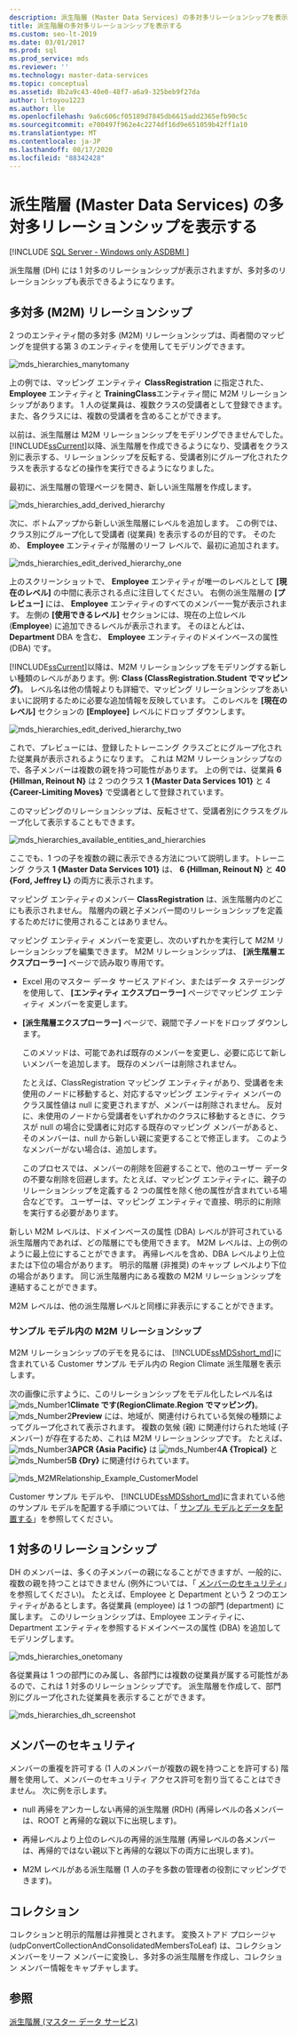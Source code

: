 ```yaml
---
description: 派生階層 (Master Data Services) の多対多リレーションシップを表示する
title: 派生階層の多対多リレーションシップを表示する
ms.custom: seo-lt-2019
ms.date: 03/01/2017
ms.prod: sql
ms.prod_service: mds
ms.reviewer: ''
ms.technology: master-data-services
ms.topic: conceptual
ms.assetid: 8b2a9c43-40e0-48f7-a6a9-325beb9f27da
author: lrtoyou1223
ms.author: lle
ms.openlocfilehash: 9a6c606cf05189d7845db6615add2365efb90c5c
ms.sourcegitcommit: e700497f962e4c2274df16d9e651059b42ff1a10
ms.translationtype: MT
ms.contentlocale: ja-JP
ms.lasthandoff: 08/17/2020
ms.locfileid: "88342428"
---
```

# <a name="show-many-to-many-relationships-in-derived-hierarchies-master-data-services"></a>派生階層 (Master Data Services) の多対多リレーションシップを表示する

[!INCLUDE [SQL Server - Windows only ASDBMI  ](../includes/applies-to-version/sql-windows-only-asdbmi.md)]

  派生階層 (DH) には 1 対多のリレーションシップが表示されますが、多対多のリレーションシップも表示できるようになります。  
  
## <a name="many-to-many-m2m-relationships"></a>多対多 (M2M) リレーションシップ  
 2 つのエンティティ間の多対多 (M2M) リレーションシップは、両者間のマッピングを提供する第 3 のエンティティを使用してモデリングできます。  
  
 ![mds_hierarchies_manytomany](../master-data-services/media/mds-hierarchies-manytomany.png "mds_hierarchies_manytomany")  
  
 上の例では、マッピング エンティティ **ClassRegistration** に指定された、 **Employee** エンティティと **TrainingClass**エンティティ間に M2M リレーションシップがあります。 1 人の従業員は、複数クラスの受講者として登録できます。また、各クラスには、複数の受講者を含めることができます。  
  
 以前は、派生階層は M2M リレーションシップをモデリングできませんでした。 [!INCLUDE[ssCurrent](../includes/sscurrent-md.md)]以降、派生階層を作成できるようになり、受講者をクラス別に表示する、リレーションシップを反転する、受講者別にグループ化されたクラスを表示するなどの操作を実行できるようになりました。  
  
 最初に、派生階層の管理ページを開き、新しい派生階層を作成します。  
  
 ![mds_hierarchies_add_derived_hierarchy](../master-data-services/media/mds-hierarchies-add-derived-hierarchy.png "mds_hierarchies_add_derived_hierarchy")  
  
 次に、ボトムアップから新しい派生階層にレベルを追加します。 この例では、クラス別にグループ化して受講者 (従業員) を表示するのが目的です。 そのため、 **Employee** エンティティが階層のリーフ レベルで、最初に追加されます。  
  
 ![mds_hierarchies_edit_derived_hierarchy_one](../master-data-services/media/mds-hierarchies-edit-derived-hierarchy-one.PNG "mds_hierarchies_edit_derived_hierarchy_one")  
  
 上のスクリーンショットで、 **Employee** エンティティが唯一のレベルとして **[現在のレベル]** の中間に表示される点に注目してください。 右側の派生階層の **[プレビュー]** には、 **Employee** エンティティのすべてのメンバー一覧が表示されます。 左側の **[使用できるレベル]** セクションには、現在の上位レベル (**Employee**) に追加できるレベルが表示されます。 そのほとんどは、 **Department** DBA を含む、 **Employee** エンティティのドメインベースの属性 (DBA) です。  
  
 [!INCLUDE[ssCurrent](../includes/sscurrent-md.md)]以降は、M2M リレーションシップをモデリングする新しい種類のレベルがあります。例: **Class (ClassRegistration.Student でマッピング)**。 レベル名は他の情報よりも詳細で、マッピング リレーションシップをあいまいに説明するために必要な追加情報を反映しています。 このレベルを **[現在のレベル]** セクションの **[Employee]** レベルにドロップ ダウンします。  
  
 ![mds_hierarchies_edit_derived_hierarchy_two](../master-data-services/media/mds-hierarchies-edit-derived-hierarchy-two.PNG "mds_hierarchies_edit_derived_hierarchy_two")  
  
 これで、プレビューには、登録したトレーニング クラスごとにグループ化された従業員が表示されるようになります。 これは M2M リレーションシップなので、各子メンバーは複数の親を持つ可能性があります。 上の例では、従業員 **6 {Hillman, Reinout N}** は 2 つのクラス **1 {Master Data Services 101}** と 4 **{Career-Limiting Moves}** で受講者として登録されています。  
  
 このマッピングのリレーションシップは、反転させて、受講者別にクラスをグループ化して表示することもできます。  
  
 ![mds_hierarchies_available_entities_and_hierarchies](../master-data-services/media/mds-hierarchies-available-entities-and-hierarchies.PNG "mds_hierarchies_available_entities_and_hierarchies")  
  
 ここでも、1 つの子を複数の親に表示できる方法について説明します。トレーニング クラス **1 {Master Data Services 101}** は、 **6 {Hillman, Reinout N}** と **40 {Ford, Jeffrey L}** の両方に表示されます。  
  
 マッピング エンティティのメンバー **ClassRegistration** は、派生階層内のどこにも表示されません。 階層内の親と子メンバー間のリレーションシップを定義するためだけに使用されることはありません。  
  
 マッピング エンティティ メンバーを変更し、次のいずれかを実行して M2M リレーションシップを編集できます。 M2M リレーションシップは、 **[派生階層エクスプローラー]** ページで読み取り専用です。  
  
-   Excel 用のマスター データ サービス アドイン、またはデータ ステージングを使用して、 **[エンティティ エクスプローラー]** ページでマッピング エンティティ メンバーを変更します。  
  
-   **[派生階層エクスプローラー]** ページで、親間で子ノードをドロップ ダウンします。  
  
     このメソッドは、可能であれば既存のメンバーを変更し、必要に応じて新しいメンバーを追加します。 既存のメンバーは削除されません。  
  
     たとえば、ClassRegistration マッピング エンティティがあり、受講者を未使用のノードに移動すると、対応するマッピング エンティティ メンバーのクラス属性値は null に変更されますが、メンバーは削除されません。 反対に、未使用のノードから受講者をいずれかのクラスに移動するときに、クラスが null の場合に受講者に対応する既存のマッピング メンバーがあると、そのメンバーは、null から新しい親に変更することで修正します。 このようなメンバーがない場合は、追加します。  
  
     このプロセスでは、メンバーの削除を回避することで、他のユーザー データの不要な削除を回避します。たとえば、マッピング エンティティに、親子のリレーションシップを定義する 2 つの属性を除く他の属性が含まれている場合などです。 ユーザーは、マッピング エンティティで直接、明示的に削除を実行する必要があります。  
  
 新しい M2M レベルは、ドメインベースの属性 (DBA) レベルが許可されている派生階層内であれば、どの階層にでも使用できます。 M2M レベルは、上の例のように最上位にすることができます。 再帰レベルを含め、DBA レベルより上位または下位の場合があります。 明示的階層 (非推奨) のキャップ レベルより下位の場合があります。 同じ派生階層内にある複数の M2M リレーションシップを連結することができます。  
  
 M2M レベルは、他の派生階層レベルと同様に非表示にすることができます。  
   
### <a name="m2m-relationship-in-sample-model"></a><a name="M2MSample"></a> サンプル モデル内の M2M リレーションシップ  
M2M リレーションシップのデモを見るには、 [!INCLUDE[ssMDSshort_md](../includes/ssmdsshort-md.md)]に含まれている Customer サンプル モデル内の Region Climate 派生階層を表示します。   
  
次の画像に示すように、このリレーションシップをモデル化したレベル名は ![mds_Number1](../master-data-services/media/mds-number1.png)**Climate です(RegionClimate.Region でマッピング)**。 ![mds_Number2](../master-data-services/media/mds-number2.png)**Preview** には、地域が、関連付けられている気候の種類によってグループ化されて表示されます。 複数の気候 (親) に関連付けられた地域 (子メンバー) が存在するため、これは M2M リレーションシップです。 たとえば、 ![mds_Number3](../master-data-services/media/mds-number3.png)**APCR {Asia Pacific}** は ![mds_Number4](../master-data-services/media/mds-number4.png)**A {Tropical}** と ![mds_Number5](../master-data-services/media/mds-number5.png)**B {Dry}** に関連付けられています。  
  
![mds_M2MRelationship_Example_CustomerModel](../master-data-services/media/mds-m2mrelationship-example-customermodel.png)  
  
Customer サンプル モデルや、 [!INCLUDE[ssMDSshort_md](../includes/ssmdsshort-md.md)]に含まれている他のサンプル モデルを配置する手順については、「 [サンプル モデルとデータを配置する](~/master-data-services/sql-server-samples-model-deployment-packages-mds.md)」を参照してください。   
  
## <a name="one-many-relationship"></a>1 対多のリレーションシップ  
 DH のメンバーは、多くの子メンバーの親になることができますが、一般的に、複数の親を持つことはできません (例外については、「 [メンバーのセキュリティ](#bkmk_member_security)」を参照してください)。 たとえば、Employee と Department という 2 つのエンティティがあるとします。各従業員 (employee) は 1 つの部門 (department) に属します。 このリレーションシップは、Employee エンティティに、Department エンティティを参照するドメインベースの属性 (DBA) を追加してモデリングします。  
  
 ![mds_hierarchies_onetomany](../master-data-services/media/mds-hierarchies-onetomany.png "mds_hierarchies_onetomany")  
  
 各従業員は 1 つの部門にのみ属し、各部門には複数の従業員が属する可能性があるので、これは 1 対多のリレーションシップです。 派生階層を作成して、部門別にグループ化された従業員を表示することができます。  
  
 ![mds_hierarchies_dh_screenshot](../master-data-services/media/mds-hierarchies-dh-screenshot.png "mds_hierarchies_dh_screenshot")  
  
##  <a name="member-security"></a><a name="bkmk_member_security"></a> メンバーのセキュリティ  
 メンバーの重複を許可する (1 人のメンバーが複数の親を持つことを許可する) 階層を使用して、メンバーのセキュリティ アクセス許可を割り当てることはできません。 次に例を示します。  
  
-   null 再帰をアンカーしない再帰的派生階層 (RDH) (再帰レベルの各メンバーは、ROOT と再帰的な親以下に出現します)。  
  
-   再帰レベルより上位のレベルの再帰的派生階層 (再帰レベルの各メンバーは、再帰的ではない親以下と再帰的な親以下の両方に出現します)。  
  
-   M2M レベルがある派生階層 (1 人の子を多数の管理者の役割にマッピングできます)。  
  
## <a name="collections"></a>コレクション  
 コレクションと明示的階層は非推奨とされます。 変換ストアド プロシージャ (udpConvertCollectionAndConsolidatedMembersToLeaf) は、コレクション メンバーをリーフ メンバーに変換し、多対多の派生階層を作成し、コレクション メンバー情報をキャプチャします。  
  
## <a name="see-also"></a>参照  
 [派生階層 (マスター データ サービス)](../master-data-services/derived-hierarchies-master-data-services.md)  
  
  
